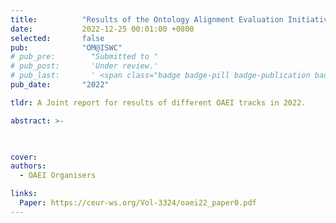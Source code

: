 ```yaml
---
title:          "Results of the Ontology Alignment Evaluation Initiative 2022"
date:           2022-12-25 00:01:00 +0800
selected:       false
pub:            "OM@ISWC"
# pub_pre:        "Submitted to "
# pub_post:       'Under review.'
# pub_last:       ' <span class="badge badge-pill badge-publication badge-success">Best Resource Paper Candidate</span>'
pub_date:       "2022"

tldr: A Joint report for results of different OAEI tracks in 2022.

abstract: >-
  


cover: 
authors:
  - OAEI Organisers

links:
  Paper: https://ceur-ws.org/Vol-3324/oaei22_paper0.pdf
---
```


